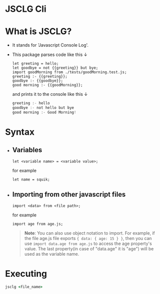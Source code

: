 # JSCLG Cli

# What is JSCLG?

- It stands for 'Javascript Console Log'.
- This package parses code like this ↓

  ```
  let greeting = hello;
  let goodbye = not {{greeting}} but bye;
  import goodMorning from ./tests/goodMorning.test.js;
  greeting :- {{greeting}};
  goodbye :- {{goodbye}};
  good morning :- {{goodMorning}};
  ```

  and prints it to the console like this ↓

  ```js
  greeting :- hello
  goodbye :- not hello but bye
  good morning :- Good Morning!
  ```

# Syntax

- ## Variables

  ```
  let <variable name> = <variable value>;
  ```

  for example

  ```
  let name = squik;
  ```

- ## Importing from other javascript files

  ```
  import <data> from <file path>;
  ```

  for example

  ```
  import age from age.js;
  ```

  > **Note**: You can also use object notation to import. For example, if the file age.js file exports `{ data: { age: 15 } }`, then you can use `import data.age from age.js` to access the age property's value. The last property(in case of "data.age" it is "age") will be used as the variable name.

# Executing

```bat
jsclg <file_name>
```
